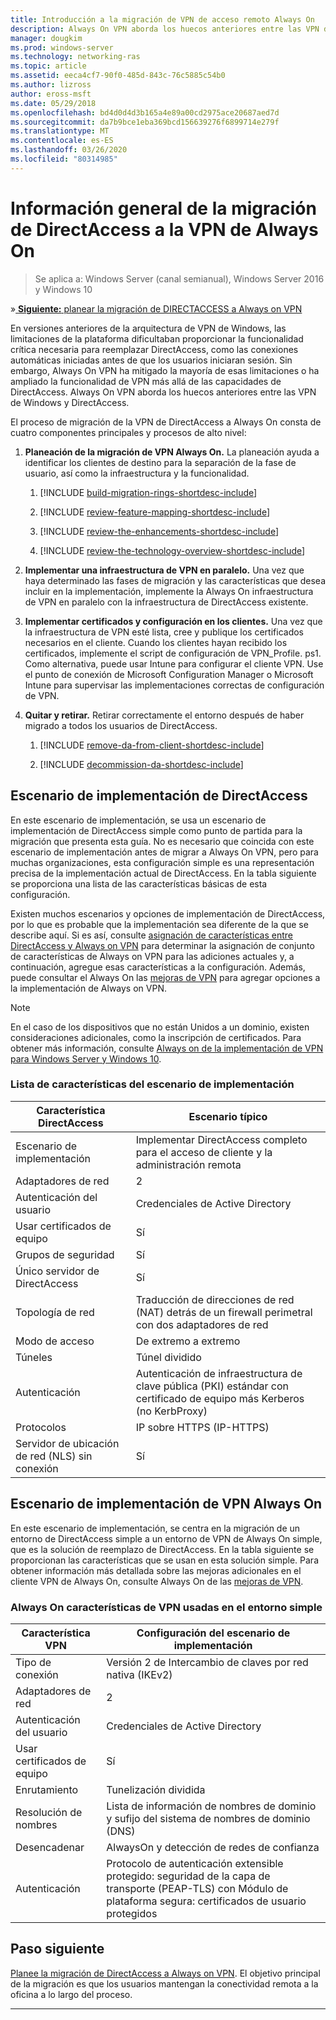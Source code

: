 ```yaml
---
title: Introducción a la migración de VPN de acceso remoto Always On
description: Always On VPN aborda los huecos anteriores entre las VPN de Windows y DirectAccess, y cómo migrar de DirectAccess a Always On VPN.
manager: dougkim
ms.prod: windows-server
ms.technology: networking-ras
ms.topic: article
ms.assetid: eeca4cf7-90f0-485d-843c-76c5885c54b0
ms.author: lizross
author: eross-msft
ms.date: 05/29/2018
ms.openlocfilehash: bd4d0d4d3b165a4e89a00cd2975ace20687aed7d
ms.sourcegitcommit: da7b9bce1eba369bcd156639276f6899714e279f
ms.translationtype: MT
ms.contentlocale: es-ES
ms.lasthandoff: 03/26/2020
ms.locfileid: "80314985"
---
```

# <a name="overview-of-the-directaccess-to-always-on-vpn-migration"></a>Información general de la migración de DirectAccess a la VPN de Always On 

>Se aplica a: Windows Server (canal semianual), Windows Server 2016 y Windows 10

&#187;[ **Siguiente:** planear la migración de DIRECTACCESS a Always on VPN](da-always-on-migration-planning.md)

En versiones anteriores de la arquitectura de VPN de Windows, las limitaciones de la plataforma dificultaban proporcionar la funcionalidad crítica necesaria para reemplazar DirectAccess, como las conexiones automáticas iniciadas antes de que los usuarios iniciaran sesión. Sin embargo, Always On VPN ha mitigado la mayoría de esas limitaciones o ha ampliado la funcionalidad de VPN más allá de las capacidades de DirectAccess. Always On VPN aborda los huecos anteriores entre las VPN de Windows y DirectAccess.

El proceso de migración de la VPN de DirectAccess a Always On consta de cuatro componentes principales y procesos de alto nivel:


1.  **Planeación de la migración de VPN Always On.** La planeación ayuda a identificar los clientes de destino para la separación de la fase de usuario, así como la infraestructura y la funcionalidad.

    1.  [!INCLUDE [build-migration-rings-shortdesc-include](../includes/build-migration-rings-shortdesc-include.md)]

    2.  [!INCLUDE [review-feature-mapping-shortdesc-include](../includes/review-feature-mapping-shortdesc-include.md)] 

    3.  [!INCLUDE [review-the-enhancements-shortdesc-include](../includes/review-the-enhancements-shortdesc-include.md)] 

    4.  [!INCLUDE [review-the-technology-overview-shortdesc-include](../includes/review-the-technology-overview-shortdesc-include.md)]

2.  **Implementar una infraestructura de VPN en paralelo.** Una vez que haya determinado las fases de migración y las características que desea incluir en la implementación, implemente la Always On infraestructura de VPN en paralelo con la infraestructura de DirectAccess existente.  

3.  **Implementar certificados y configuración en los clientes.**  Una vez que la infraestructura de VPN esté lista, cree y publique los certificados necesarios en el cliente. Cuando los clientes hayan recibido los certificados, implemente el script de configuración de VPN_Profile. ps1. Como alternativa, puede usar Intune para configurar el cliente VPN. Use el punto de conexión de Microsoft Configuration Manager o Microsoft Intune para supervisar las implementaciones correctas de configuración de VPN.

4.  **Quitar y retirar.** Retirar correctamente el entorno después de haber migrado a todos los usuarios de DirectAccess.

    1.  [!INCLUDE [remove-da-from-client-shortdesc-include](../includes/remove-da-from-client-shortdesc-include.md)]

    2.  [!INCLUDE [decommission-da-shortdesc-include](../includes/decommission-da-shortdesc-include.md)]


## <a name="directaccess-deployment-scenario"></a>Escenario de implementación de DirectAccess

En este escenario de implementación, se usa un escenario de implementación de DirectAccess simple como punto de partida para la migración que presenta esta guía. No es necesario que coincida con este escenario de implementación antes de migrar a Always On VPN, pero para muchas organizaciones, esta configuración simple es una representación precisa de la implementación actual de DirectAccess. En la tabla siguiente se proporciona una lista de las características básicas de esta configuración.

Existen muchos escenarios y opciones de implementación de DirectAccess, por lo que es probable que la implementación sea diferente de la que se describe aquí. Si es así, consulte [asignación de características entre DirectAccess y Always on VPN](../vpn/vpn-map-da.md) para determinar la asignación de conjunto de características de Always on VPN para las adiciones actuales y, a continuación, agregue esas características a la configuración. Además, puede consultar el Always On las [mejoras de VPN](../vpn/always-on-vpn/always-on-vpn-enhancements.md) para agregar opciones a la implementación de Always on VPN.

>[!NOTE] 
>En el caso de los dispositivos que no están Unidos a un dominio, existen consideraciones adicionales, como la inscripción de certificados. Para obtener más información, consulte [Always on de la implementación de VPN para Windows Server y Windows 10](../vpn/always-on-vpn/deploy/always-on-vpn-deploy.md).

### <a name="deployment-scenario-feature-list"></a>Lista de características del escenario de implementación

| Característica DirectAccess | Escenario típico |
|-----|----|
| Escenario de implementación                   | Implementar DirectAccess completo para el acceso de cliente y la administración remota                                               |
| Adaptadores de red                      | 2                                                                                                              |
| Autenticación del usuario                   | Credenciales de Active Directory                                                                                   |
| Usar certificados de equipo             | Sí                                                                                                            |
| Grupos de seguridad                       | Sí                                                                                                            |
| Único servidor de DirectAccess            | Sí                                                                                                            |
| Topología de red                      | Traducción de direcciones de red (NAT) detrás de un firewall perimetral con dos adaptadores de red                            |
| Modo de acceso                           | De extremo a extremo                                                                                                    |
| Túneles                             | Túnel dividido                                                                                                   |
| Autenticación                        | Autenticación de infraestructura de clave pública (PKI) estándar con certificado de equipo más Kerberos (no KerbProxy) |
| Protocolos                             | IP sobre HTTPS (IP-HTTPS)                                                                                       |
| Servidor de ubicación de red (NLS) sin conexión | Sí                                                                                                            |

## <a name="always-on-vpn-deployment-scenario"></a>Escenario de implementación de VPN Always On

En este escenario de implementación, se centra en la migración de un entorno de DirectAccess simple a un entorno de VPN de Always On simple, que es la solución de reemplazo de DirectAccess. En la tabla siguiente se proporcionan las características que se usan en esta solución simple. Para obtener información más detallada sobre las mejoras adicionales en el cliente VPN de Always On, consulte Always On de las [mejoras de VPN](../vpn/always-on-vpn/always-on-vpn-enhancements.md).

### <a name="always-on-vpn-features-used-in-the-simple-environment"></a>Always On características de VPN usadas en el entorno simple

| Característica VPN | Configuración del escenario de implementación |
|-----|-----|
| Tipo de conexión | Versión 2 de Intercambio de claves por red nativa (IKEv2) |
| Adaptadores de red   | 2        |
| Autenticación del usuario  | Credenciales de Active Directory            |
| Usar certificados de equipo        | Sí                          |
| Enrutamiento | Tunelización dividida |
| Resolución de nombres | Lista de información de nombres de dominio y sufijo del sistema de nombres de dominio (DNS) |
| Desencadenar | AlwaysOn y detección de redes de confianza |
| Autenticación  | Protocolo de autenticación extensible protegido: seguridad de la capa de transporte (PEAP-TLS) con Módulo de plataforma segura: certificados de usuario protegidos |

## <a name="next-step"></a>Paso siguiente

[Planee la migración de DirectAccess a Always on VPN](da-always-on-migration-planning.md). El objetivo principal de la migración es que los usuarios mantengan la conectividad remota a la oficina a lo largo del proceso.

---